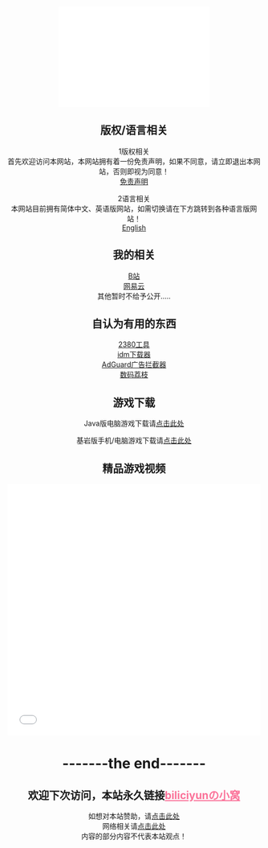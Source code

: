 ﻿
<div align="center">
<!-- 使用iframe嵌入音乐播放器 -->
<iframe src="music_player.html" width="300" height="200" frameborder="0" allowtransparency="true"></iframe>

</body>
</html>

## 版权/语言相关
1版权相关<br>
首先欢迎访问本网站，本网站拥有着一份免责声明，如果不同意，请立即退出本网站，否则即视为同意！<br>
 [免责声明](http://biliciyun.github.io/bqsm)<br>

2语言相关<br>
本网站目前拥有简体中文、英语版网站，如需切换请在下方跳转到各种语言版网站！<br>
 [English](https://biliciyun.github.io/En/index-En)<br>

## 我的相关
 [B站](https://space.bilibili.com/2066547841?spm_id_from=333.1007.0.0)<br>
 [网易云](http://music.163.com/m/user/home?id=4055772206)<br>
 其他暂时不给予公开.....<br>
 
## 自认为有用的东西
 [2380工具](https://biliciyun.github.io/2380download)<br>
 [idm下载器](http://biliciyun.github.io/idm-smlz)<br>
 [AdGuard广告拦截器](http://biliciyun.github.io/AdGuard-smlz)<br>
 [数码荔枝](http://biliciyun.github.io/smlz)<br>

## 游戏下载

Java版电脑游戏下载请[点击此处](http://biliciyun.github.io/javagame)<br>

基岩版手机/电脑游戏下载请[点击此处](http://biliciyun.github.io/jygame)<br>


## 精品游戏视频

<div align="center">
  <iframe src="//player.bilibili.com/player.html?bvid=BV1jK42187sf&cid=137649199&page=1" allowfullscreen="allowfullscreen" width="100%" height="500" scrolling="no" frameborder="0" sandbox="allow-top-navigation allow-same-origin allow-forms allow-scripts"></iframe>
</div>

# -------the end-------
## 欢迎下次访问，本站永久链接<a href="https://biliciyun.github.io" style="color: #FB7299">biliciyunの小窝</a>
如想对本站赞助，请[点击此处](http://biliciyun.github.io/zanzhu)<br>
网络相关请[点击此处](http://biliciyun.github.io/网络说明)<br>
内容的部分内容不代表本站观点！<br>
